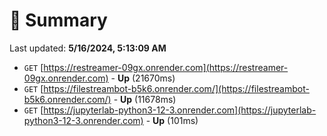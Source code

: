 # 📖 Summary
Last updated: **5/16/2024, 5:13:09 AM**

- `GET` [https://restreamer-09gx.onrender.com](https://restreamer-09gx.onrender.com) - **Up** (21670ms)
- `GET` [https://filestreambot-b5k6.onrender.com/](https://filestreambot-b5k6.onrender.com/) - **Up** (11678ms)
- `GET` [https://jupyterlab-python3-12-3.onrender.com](https://jupyterlab-python3-12-3.onrender.com) - **Up** (101ms)
